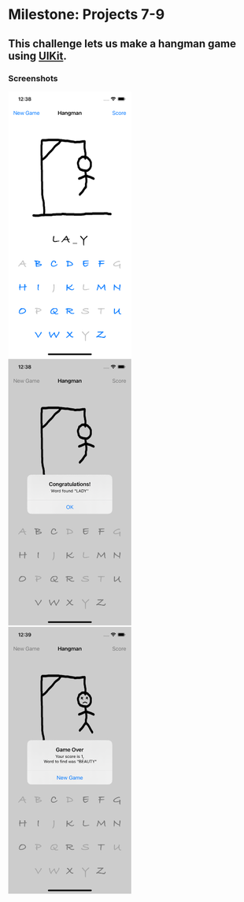 # Milestone: Projects 7-9

## This challenge lets us make a hangman game using [UIKit](https://developer.apple.com/documentation/uikit).

### Screenshots

<img src="https://github.com/deathlezz/100-Days-of-Swift/blob/main/Projects/12-Milestone-Projects7-9/Screenshots/Screenshot1.png" width=250> ‎ <img src="https://github.com/deathlezz/100-Days-of-Swift/blob/main/Projects/12-Milestone-Projects7-9/Screenshots/Screenshot2.png" width=250> ‎ <img src="https://github.com/deathlezz/100-Days-of-Swift/blob/main/Projects/12-Milestone-Projects7-9/Screenshots/Screenshot3.png" width=250>
